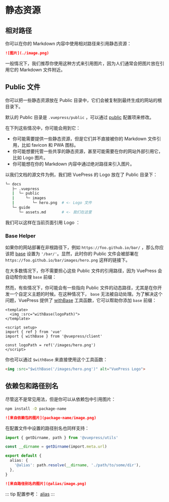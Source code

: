 # 静态资源

## 相对路径

你可以在你的 Markdown 内容中使用相对路径来引用静态资源：

```md
![图片](./image.png)
```

一般情况下，我们推荐你使用这种方式来引用图片，因为人们通常会把图片放在引用它的 Markdown 文件附近。

## Public 文件

你可以把一些静态资源放在 Public 目录中，它们会被复制到最终生成的网站的根目录下。

默认的 Public 目录是 `.vuepress/public` ，可以通过 [public](../reference/config.md#public) 配置项来修改。

在下列这些情况中，你可能会用到它：

- 你可能需要提供一些静态资源，但是它们并不直接被你的 Markdown 文件引用，比如 favicon 和 PWA 图标。
- 你可能想要托管一些共享的静态资源，甚至可能需要在你的网站外部引用它，比如 Logo 图片。
- 你可能想在你的 Markdown 内容中通过绝对路径来引入图片。

以我们文档的源文件为例，我们把 VuePress 的 Logo 放在了 Public 目录下：

```bash
└─ docs
   ├─ .vuepress
   |  └─ public
   |     └─ images
   |        └─ hero.png  # <- Logo 文件
   └─ guide
      └─ assets.md       # <- 我们在这里
```

我们可以这样在当前页面引用 Logo ：


### Base Helper

如果你的网站部署在非根路径下，例如 `https://foo.github.io/bar/` ，那么你应该把 [base](../reference/config.md#base) 设置为 `'/bar/'`。显然，此时你的 Public 文件会被部署在 `https://foo.github.io/bar/images/hero.png` 这样的链接下。

在大多数情况下，你不需要担心这些 Public 文件的引用路径，因为 VuePress 会自动帮你处理 `base` 前缀：


然而，有些情况下，你可能会有一些指向 Public 文件的动态路径，尤其是在你开发一个自定义主题的时候。在这种情况下， `base` 无法被自动处理。为了解决这个问题，VuePress 提供了 [withBase](../reference/client-api.md#withbase) 工具函数，它可以帮助你添加 `base` 前缀：

```vue
<template>
  <img :src="withBase(logoPath)">
</template>

<script setup>
import { ref } from 'vue'
import { withBase } from '@vuepress/client'

const logoPath = ref('/images/hero.png')
</script>
```

你也可以通过 `$withBase` 来直接使用这个工具函数：

```md
<img :src="$withBase('/images/hero.png')" alt="VuePress Logo">
```

## 依赖包和路径别名

尽管这不是常见用法，但是你可以从依赖包中引用图片：

```bash
npm install -D package-name
```

```md
![来自依赖包的图片](package-name/image.png)
```

在配置文件中设置的路径别名也同样支持：

```ts
import { getDirname, path } from '@vuepress/utils'

const __dirname = getDirname(import.meta.url)

export default {
  alias: {
    '@alias': path.resolve(__dirname, './path/to/some/dir'),
  },
}
```

```md
![来自路径别名的图片](@alias/image.png)
```

::: tip
配置参考： [alias](../reference/plugin-api.md#alias)
:::
